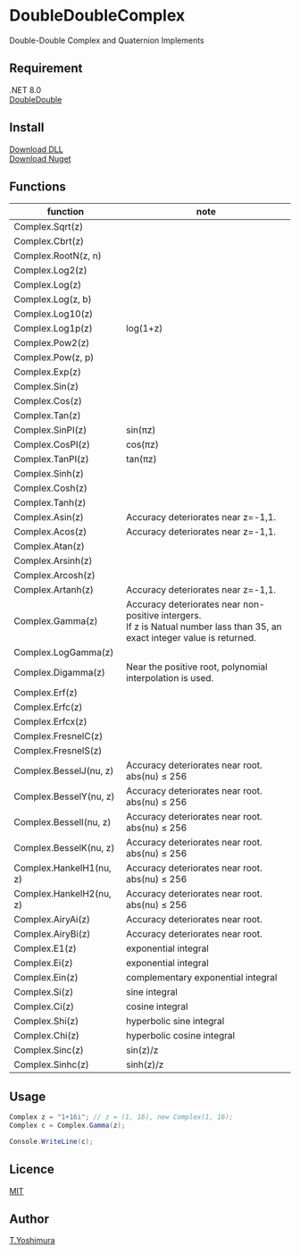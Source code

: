 # DoubleDoubleComplex
 Double-Double Complex and Quaternion Implements

## Requirement
.NET 8.0  
[DoubleDouble](https://github.com/tk-yoshimura/DoubleDouble)

## Install

[Download DLL](https://github.com/tk-yoshimura/DoubleDoubleComplex/releases)  
[Download Nuget](https://www.nuget.org/packages/tyoshimura.doubledouble.complex/)  

## Functions

| function | note |
| ---- | ---- |
| Complex.Sqrt(z) | |
| Complex.Cbrt(z) | |
| Complex.RootN(z, n) | |
| Complex.Log2(z) | |
| Complex.Log(z) | |
| Complex.Log(z, b) | |
| Complex.Log10(z) | |
| Complex.Log1p(z) | log(1+z) |
| Complex.Pow2(z) | |
| Complex.Pow(z, p) | |
| Complex.Exp(z) | |
| Complex.Sin(z) | |
| Complex.Cos(z) | |
| Complex.Tan(z) | |
| Complex.SinPI(z) | sin(&pi;z) |
| Complex.CosPI(z) | cos(&pi;z) |
| Complex.TanPI(z) | tan(&pi;z) |
| Complex.Sinh(z) | |
| Complex.Cosh(z) | |
| Complex.Tanh(z) | |
| Complex.Asin(z) | Accuracy deteriorates near z=-1,1. |
| Complex.Acos(z) | Accuracy deteriorates near z=-1,1. |
| Complex.Atan(z) | |
| Complex.Arsinh(z) | |
| Complex.Arcosh(z) | |
| Complex.Artanh(z) | Accuracy deteriorates near z=-1,1. |
| Complex.Gamma(z) | Accuracy deteriorates near non-positive intergers. <br/> If z is Natual number lass than 35, an exact integer value is returned. |
| Complex.LogGamma(z) | |
| Complex.Digamma(z) | Near the positive root, polynomial interpolation is used. |
| Complex.Erf(z) | |
| Complex.Erfc(z) | |
| Complex.Erfcx(z) | |
| Complex.FresnelC(z) | |
| Complex.FresnelS(z) | |
| Complex.BesselJ(nu, z) | Accuracy deteriorates near root.<br/>abs(nu) &leq; 256 |
| Complex.BesselY(nu, z) | Accuracy deteriorates near root.<br/>abs(nu) &leq; 256 |
| Complex.BesselI(nu, z) | Accuracy deteriorates near root.<br/>abs(nu) &leq; 256 |
| Complex.BesselK(nu, z) | Accuracy deteriorates near root.<br/>abs(nu) &leq; 256 |
| Complex.HankelH1(nu, z) | Accuracy deteriorates near root.<br/>abs(nu) &leq; 256 |
| Complex.HankelH2(nu, z) | Accuracy deteriorates near root.<br/>abs(nu) &leq; 256 |
| Complex.AiryAi(z) | Accuracy deteriorates near root. |
| Complex.AiryBi(z) | Accuracy deteriorates near root. |
| Complex.E1(z) | exponential integral |
| Complex.Ei(z) | exponential integral |
| Complex.Ein(z) | complementary exponential integral |
| Complex.Si(z) | sine integral |
| Complex.Ci(z) | cosine integral |
| Complex.Shi(z) | hyperbolic sine integral |
| Complex.Chi(z) | hyperbolic cosine integral |
| Complex.Sinc(z) | sin(z)/z |
| Complex.Sinhc(z) | sinh(z)/z |


## Usage

```csharp
Complex z = "1+16i"; // z = (1, 16), new Complex(1, 16);
Complex c = Complex.Gamma(z);

Console.WriteLine(c);
```

## Licence
[MIT](https://github.com/tk-yoshimura/DoubleDoubleComplex/blob/main/LICENSE)

## Author

[T.Yoshimura](https://github.com/tk-yoshimura)
